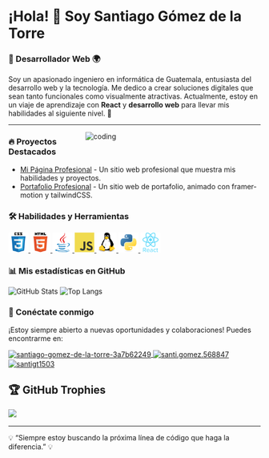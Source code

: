 # ¡Hola! 👋 Soy Santiago Gómez de la Torre
### 🚀 Desarrollador Web 🌍

Soy un apasionado ingeniero en informática de Guatemala, entusiasta del desarrollo web y la tecnología. Me dedico a crear soluciones digitales que sean tanto funcionales como visualmente atractivas. Actualmente, estoy en un viaje de aprendizaje con **React** y **desarrollo web** para llevar mis habilidades al siguiente nivel. 🚀

<hr />

<img align="right" alt="coding" width="350" src="https://media.tenor.com/NOYF3f82b_gAAAAC/programmer.gif">

### 🔥 Proyectos Destacados
- [Mi Página Profesional](https://github.com/Santi1503/profesional-homepage) - Un sitio web profesional que muestra mis habilidades y proyectos.
- [Portafolio Profesional](https://github.com/Santi1503/sgomez-portfolio) - Un sitio web de portafolio, animado con framer-motion y tailwindCSS.

### 🛠️ Habilidades y Herramientas
<p align="left">
  <a href="https://www.w3schools.com/css/" target="_blank" rel="noreferrer">
    <img src="https://raw.githubusercontent.com/devicons/devicon/master/icons/css3/css3-original-wordmark.svg" alt="css3" width="40" height="40"/>
  </a>
  <a href="https://www.w3.org/html/" target="_blank" rel="noreferrer">
    <img src="https://raw.githubusercontent.com/devicons/devicon/master/icons/html5/html5-original-wordmark.svg" alt="html5" width="40" height="40"/>
  </a>
  <a href="https://www.java.com" target="_blank" rel="noreferrer">
    <img src="https://raw.githubusercontent.com/devicons/devicon/master/icons/java/java-original.svg" alt="java" width="40" height="40"/>
  </a>
  <a href="https://developer.mozilla.org/en-US/docs/Web/JavaScript" target="_blank" rel="noreferrer">
    <img src="https://raw.githubusercontent.com/devicons/devicon/master/icons/javascript/javascript-original.svg" alt="javascript" width="40" height="40"/>
  </a>
  <a href="https://www.linux.org/" target="_blank" rel="noreferrer">
    <img src="https://raw.githubusercontent.com/devicons/devicon/master/icons/linux/linux-original.svg" alt="linux" width="40" height="40"/>
  </a>
  <a href="https://www.python.org" target="_blank" rel="noreferrer">
    <img src="https://raw.githubusercontent.com/devicons/devicon/master/icons/python/python-original.svg" alt="python" width="40" height="40"/>
  </a>
  <a href="https://reactjs.org/" target="_blank" rel="noreferrer">
    <img src="https://raw.githubusercontent.com/devicons/devicon/master/icons/react/react-original-wordmark.svg" alt="react" width="40" height="40"/>
  </a>
</p>

### 📊 Mis estadísticas en GitHub
![GitHub Stats](https://github-readme-stats.vercel.app/api?username=santi1503&show_icons=true&locale=en)
![Top Langs](https://github-readme-stats.vercel.app/api/top-langs?username=santi1503&show_icons=true&locale=en&layout=compact)

### 🤝 Conéctate conmigo
¡Estoy siempre abierto a nuevas oportunidades y colaboraciones! Puedes encontrarme en:

<p align="left">
  <a href="https://linkedin.com/in/santiago-gomez-de-la-torre-3a7b62249" target="blank">
    <img align="center" src="https://raw.githubusercontent.com/rahuldkjain/github-profile-readme-generator/master/src/images/icons/Social/linked-in-alt.svg" alt="santiago-gomez-de-la-torre-3a7b62249" height="30" width="40" />
  </a>
  <a href="https://fb.com/santi.gomez.568847" target="blank">
    <img align="center" src="https://raw.githubusercontent.com/rahuldkjain/github-profile-readme-generator/master/src/images/icons/Social/facebook.svg" alt="santi.gomez.568847" height="30" width="40" />
  </a>
  <a href="https://instagram.com/santigt1503" target="blank">
    <img align="center" src="https://raw.githubusercontent.com/rahuldkjain/github-profile-readme-generator/master/src/images/icons/Social/instagram.svg" alt="santigt1503" height="30" width="40" />
  </a>
</p>

## 🏆 GitHub Trophies
![](https://github-profile-trophy.vercel.app/?username=santi1503&theme=radical&no-frame=false&no-bg=true&margin-w=4)

---

💡 “Siempre estoy buscando la próxima línea de código que haga la diferencia.” 💡
